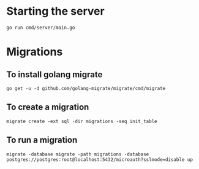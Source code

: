 # Starting the server
```
go run cmd/server/main.go
```
# Migrations

## To install golang migrate
```
go get -u -d github.com/golang-migrate/migrate/cmd/migrate
```

## To create a migration
```
migrate create -ext sql -dir migrations -seq init_table
```

## To run a migration
```
migrate -database migrate -path migrations -database postgres://postgres:root@localhost:5432/microauth?sslmode=disable up
```